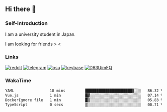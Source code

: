 ## Hi there 👋

### Self-introduction
I am a university student in Japan.

I am looking for friends > <

### Links
[![reddit](https://img.shields.io/badge/-9ZwXtPUY-f59a78.svg?logo=reddit&style=for-the-badge)](https://www.reddit.com/user/9ZwXtPUY)
[![telegram](https://img.shields.io/badge/-HDHNLGX-8bd7fc.svg?logo=telegram&style=for-the-badge)](https://telegram.me/HDHNLGX)
[![osu](https://img.shields.io/badge/-UC9HUTM3-ffadce.svg?logo=osu&style=for-the-badge)](https://osu.ppy.sh/users/36358832)
[![keybase](https://img.shields.io/badge/-LRUTXV7X-add4ff.svg?logo=keybase&style=for-the-badge)](https://keybase.io/lrutxv7x)
[![D63UimFQ](https://img.shields.io/badge/-D63UimFQ-181717.svg?logo=x&style=for-the-badge)](https://x.com/D63UimFQ)


### WakaTime
<!--START_SECTION:waka-->

```txt
YAML                18 mins         █████████████████████▓░░░   86.32 %
Vue.js              1 min           █▓░░░░░░░░░░░░░░░░░░░░░░░   07.14 %
DockerIgnore file   1 min           █▒░░░░░░░░░░░░░░░░░░░░░░░   05.83 %
TypeScript          0 secs          ▒░░░░░░░░░░░░░░░░░░░░░░░░   00.71 %
```

<!--END_SECTION:waka-->

